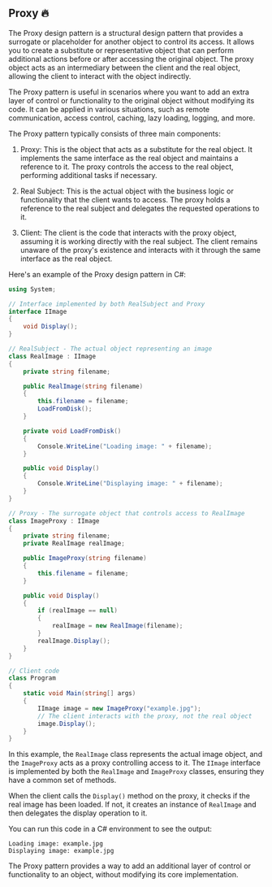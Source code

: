 ## Proxy 🔥
The Proxy design pattern is a structural design pattern that provides a surrogate or placeholder for another object to control its access. It allows you to create a substitute or representative object that can perform additional actions before or after accessing the original object. The proxy object acts as an intermediary between the client and the real object, allowing the client to interact with the object indirectly.

The Proxy pattern is useful in scenarios where you want to add an extra layer of control or functionality to the original object without modifying its code. It can be applied in various situations, such as remote communication, access control, caching, lazy loading, logging, and more.

The Proxy pattern typically consists of three main components:

1. Proxy: This is the object that acts as a substitute for the real object. It implements the same interface as the real object and maintains a reference to it. The proxy controls the access to the real object, performing additional tasks if necessary.

2. Real Subject: This is the actual object with the business logic or functionality that the client wants to access. The proxy holds a reference to the real subject and delegates the requested operations to it.

3. Client: The client is the code that interacts with the proxy object, assuming it is working directly with the real subject. The client remains unaware of the proxy's existence and interacts with it through the same interface as the real object.

Here's an example of the Proxy design pattern in C#:

```csharp
using System;

// Interface implemented by both RealSubject and Proxy
interface IImage
{
    void Display();
}

// RealSubject - The actual object representing an image
class RealImage : IImage
{
    private string filename;

    public RealImage(string filename)
    {
        this.filename = filename;
        LoadFromDisk();
    }

    private void LoadFromDisk()
    {
        Console.WriteLine("Loading image: " + filename);
    }

    public void Display()
    {
        Console.WriteLine("Displaying image: " + filename);
    }
}

// Proxy - The surrogate object that controls access to RealImage
class ImageProxy : IImage
{
    private string filename;
    private RealImage realImage;

    public ImageProxy(string filename)
    {
        this.filename = filename;
    }

    public void Display()
    {
        if (realImage == null)
        {
            realImage = new RealImage(filename);
        }
        realImage.Display();
    }
}

// Client code
class Program
{
    static void Main(string[] args)
    {
        IImage image = new ImageProxy("example.jpg");
        // The client interacts with the proxy, not the real object
        image.Display();
    }
}
```

In this example, the `RealImage` class represents the actual image object, and the `ImageProxy` acts as a proxy controlling access to it. The `IImage` interface is implemented by both the `RealImage` and `ImageProxy` classes, ensuring they have a common set of methods.

When the client calls the `Display()` method on the proxy, it checks if the real image has been loaded. If not, it creates an instance of `RealImage` and then delegates the display operation to it.

You can run this code in a C# environment to see the output:

```
Loading image: example.jpg
Displaying image: example.jpg
```

The Proxy pattern provides a way to add an additional layer of control or functionality to an object, without modifying its core implementation.